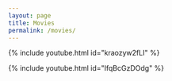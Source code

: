 ```yaml
---
layout: page
title: Movies
permalink: /movies/
---
```


{% include youtube.html id="kraozyw2fLI" %}

{% include youtube.html id="IfqBcGzDOdg" %}